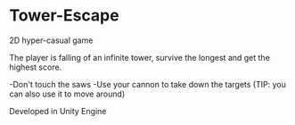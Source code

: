# Tower-Escape
2D hyper-casual game

The player is falling of an infinite tower, survive the longest and get the highest score.

-Don't touch the saws
-Use your cannon to take down the targets (TIP: you can also use it to move around)

Developed in Unity Engine
